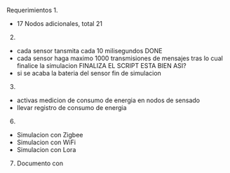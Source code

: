 Requerimientos
1.
- 17 Nodos adicionales, total 21
2.
- cada sensor tansmita cada 10 milisegundos DONE
- cada sensor haga maximo 1000 transmisiones de mensajes tras lo cual finalice la simulacion FINALIZA EL SCRIPT ESTA BIEN ASI?
- si se acaba la bateria del sensor fin de simulacion
3.
- activas medicion de consumo de energia en nodos de sensado
- llevar registro de consumo de energia
6.
- Simulacion con Zigbee
- Simulacion con WiFi
- Simulacion con Lora
7. Documento con

